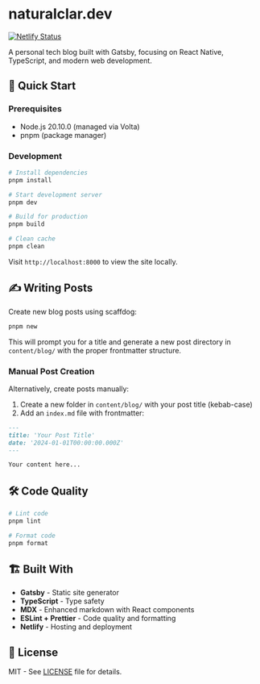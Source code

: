 # naturalclar.dev

[![Netlify Status](https://api.netlify.com/api/v1/badges/4eeb8f5b-187b-4276-8175-2756306151bd/deploy-status)](https://app.netlify.com/sites/blissful-goldwasser-9f3e3a/deploys)

A personal tech blog built with Gatsby, focusing on React Native, TypeScript, and modern web development.

## 🚀 Quick Start

### Prerequisites
- Node.js 20.10.0 (managed via Volta)
- pnpm (package manager)

### Development

```bash
# Install dependencies
pnpm install

# Start development server
pnpm dev

# Build for production
pnpm build

# Clean cache
pnpm clean
```

Visit `http://localhost:8000` to view the site locally.

## ✍️ Writing Posts

Create new blog posts using scaffdog:

```bash
pnpm new
```

This will prompt you for a title and generate a new post directory in `content/blog/` with the proper frontmatter structure.

### Manual Post Creation

Alternatively, create posts manually:

1. Create a new folder in `content/blog/` with your post title (kebab-case)
2. Add an `index.md` file with frontmatter:

```markdown
---
title: 'Your Post Title'
date: '2024-01-01T00:00:00.000Z'
---

Your content here...
```

## 🛠️ Code Quality

```bash
# Lint code
pnpm lint

# Format code
pnpm format
```

## 🏗️ Built With

- **Gatsby** - Static site generator
- **TypeScript** - Type safety
- **MDX** - Enhanced markdown with React components
- **ESLint + Prettier** - Code quality and formatting
- **Netlify** - Hosting and deployment

## 📝 License

MIT - See [LICENSE](LICENSE) file for details.
